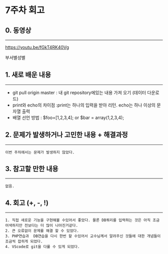# 7주차 회고

## 0. 동영상 
---
https://youtu.be/fGkT4RK40Vg

부서별성별

## 1. 새로 배운 내용
---
* git pull origin master : 내 git repository에있는 내용 가져 오기 (데이터 다운로드)
* print와 echo의 차이점 :print는 하나의 입력을 받아 리턴. echo는 하나 이상의 문자열 출력
* 배열 선언 방법 : $foo=[1,2,3,4]; or $bar = array(1,2,3,4);

## 2. 문제가 발생하거나 고민한 내용 + 해결과정
---
```
이번 주차에서는 문제가 발생하지 않았다.
```

## 3. 참고할 만한 내용
---
```
없음.
```
## 4. 회고 (+, -, !)
---

```
1. 직접 새로운 기능을 구현해볼 수있어서 좋았다. 물론 DB쿼리를 입력하는 것은 아직 조금 어색하지만 전보다는 더 많이 나아진거같다. 
2. 큰 오류없이 문제를 해결 할 수 있었다.
3. PHP연습과  DB연습을 다시 한번 할 수있어서 교수님께서 알려주신 것들에 대한 개념들이 조금씩 잡히게 되었다.
4. VScode로 git을 다룰 수 있게 되었다.
```
